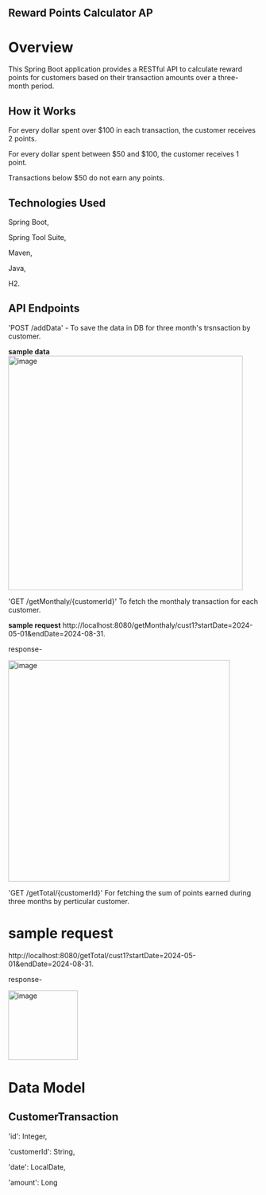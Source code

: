 ## Reward Points Calculator AP ##
# Overview #
This Spring Boot application provides a RESTful API to calculate reward points for customers based on their transaction amounts over a three-month period.

## How it Works
For every dollar spent over $100 in each transaction, the customer receives 2 points.

For every dollar spent between $50 and $100, the customer receives 1 point.

Transactions below $50 do not earn any points.

## Technologies Used #
Spring Boot,

Spring Tool Suite,

Maven,

Java,

H2.

## API Endpoints #
'POST /addData' - To save the data in DB for three month's trsnsaction by customer.

__sample data__
<img width="472" alt="image" src="https://github.com/user-attachments/assets/825b9653-93e3-43fc-a574-a8d9f64117a7">

    
'GET /getMonthaly/{customerId}' To fetch the monthaly transaction for each customer.

__sample request__
http://localhost:8080/getMonthaly/cust1?startDate=2024-05-01&endDate=2024-08-31.

response-

<img width="446" alt="image" src="https://github.com/user-attachments/assets/b7bfae21-ee5f-44b8-b68c-3b233863c7dd">

'GET /getTotal/{customerId}' For fetching the sum of points earned during three months by perticular customer.

# sample request
http://localhost:8080/getTotal/cust1?startDate=2024-05-01&endDate=2024-08-31.

response-

<img width="140" alt="image" src="https://github.com/user-attachments/assets/8f3e9316-00ff-4834-9f2c-ac503e5646c8">


# Data Model
## CustomerTransaction #
'id': Integer,

'customerId': String,

'date': LocalDate,

'amount': Long
